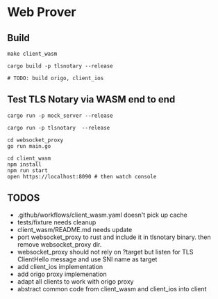 # Web Prover

## Build

```shell
make client_wasm

cargo build -p tlsnotary --release

# TODO: build origo, client_ios
```

## Test TLS Notary via WASM end to end

```shell
cargo run -p mock_server --release

cargo run -p tlsnotary  --release

cd websocket_proxy
go run main.go

cd client_wasm
npm install
npm run start
open https://localhost:8090 # then watch console
```

## TODOS

* .github/workflows/client_wasm.yaml doesn't pick up cache
* tests/fixture needs cleanup
* client_wasm/README.md needs update
* port websocket_proxy to rust and include it in tlsnotary binary. then remove websocket_proxy dir.
* websocket_proxy should not rely on ?target but listen for TLS ClientHello message and use SNI name as target
* add client_ios implementation
* add origo proxy implemenation
* adapt all clients to work with origo proxy
* abstract common code from client_wasm and client_ios into client
